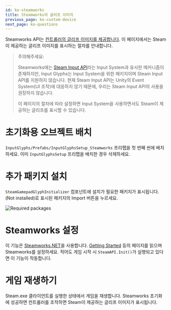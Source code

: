 ```yaml
---
id: ko-steamworks
title: Steamworks의 글리프 이미지
previous_page: ko-custom-device
next_page: ko-questions
---
```


Steamworks API는 [컨트롤러의 글리프 이미지를 제공합니다](https://partner.steamgames.com/doc/api/isteaminput#GetGlyphForActionOrigin). 이 페이지에서는 Steam이 제공하는 글리프 이미지를 표시하는 절차를 안내합니다.

> 주의해주세요:
>
> Steamworks에는 [Steam Input API](https://partner.steamgames.com/doc/api/isteaminput)라는 Input System과 유사한 메커니즘이 존재하지만, Input Glyphs는 Input System을 위한 패키지이며 Steam Input API를 지원하지 않습니다.
> 현재 Steam Input API는 Unity의 Event System(UI 조작)에 대응하지 않기 때문에, 우리는 Steam Input API의 사용을 권장하지 않습니다.
>
> 이 페이지의 절차에 따라 설정하면 Input System을 사용하면서도 Steam이 제공하는 글리프를 표시할 수 있습니다.

# 초기화용 오브젝트 배치
`InputGlyphs/Prefabs/InputGlyphsSetup_Steamworks` 프리팹을 첫 번째 씬에 배치하세요.
이미 `InputGlyphsSetup` 프리팹을 배치한 경우 삭제하세요.

# 추가 패키지 설치
`SteamGamepadGlyphInitializer` 컴포넌트에 설치가 필요한 패키지가 표시됩니다. (Not installed)로 표시된 패키지의 Import 버튼을 누르세요.

![Required packages]({{site.baseurl}}/assets/steamworks_required_packages.png)

# Steamworks 설정
이 기능은 [Steamworks.NET](https://steamworks.github.io/)을 사용합니다. [Getting Started](https://steamworks.github.io/gettingstarted) 등의 페이지를 읽으며 Steamworks를 설정하세요. 적어도 게임 시작 시 `SteamAPI.Init()`가 실행되고 있다면 이 기능이 작동합니다.

# 게임 재생하기
Steam.exe 클라이언트를 실행한 상태에서 게임을 재생합니다. Steamworks 초기화에 성공하면 컨트롤러를 조작하면 Steam이 제공하는 글리프 이미지가 표시됩니다.
